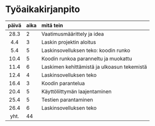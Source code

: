 # Työaikakirjanpito
| päivä | aika | mitä tein  |
| :----:|:-----| :-----|
| 28.3  |  2   | Vaatimusmäärittely ja idea |
| 4.4   |  3   | Laskin projektin aloitus |
| 5.4   |  5   | Laskinsovelluksen teko: koodin runko |
| 10.4  |  5   | Koodin runkoa paranneltu ja muokattu |
| 11.4  |  6   | Laskimen kehittämistä ja ulkoasun tekemistä |
| 12.4  |  4   | Laskinsovelluksen teko |
| 16.4  |  3   | Koodin parantelua |
| 20.4  |  5   | Käyttöliittymän laajentaminen |
| 25.4  |  5   | Testien parantaminen |
| 26.4  |  6   | Laskinsovelluksen teko |
| yht.  |  44  |



